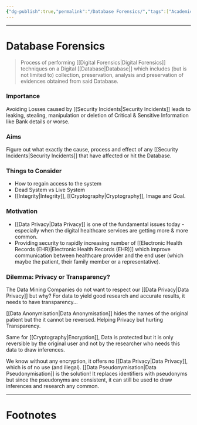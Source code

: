```yaml
---
{"dg-publish":true,"permalink":"/Database Forensics/","tags":["Academics","CyberSec"]}
---
```



---
# Database Forensics
> Process of performing [[Digital Forensics\|Digital Forensics]] techniques on a Digital [[Database\|Database]] which includes (but is not limited to) collection, preservation, analysis and preservation of evidences obtained from said Database.

### Importance
Avoiding Losses caused by [[Security Incidents\|Security Incidents]] leads to leaking, stealing, manipulation or deletion of Critical & Sensitive Information like Bank details or worse.

### Aims
Figure out what exactly the cause, process and effect of any [[Security Incidents\|Security Incidents]] that have affected or hit the Database.

### Things to Consider
- How to regain access to the system
- Dead System vs Live System
- [[Integrity\|Integrity]], [[Cryptography\|Cryptography]], Image and Goal.

### Motivation
- [[Data Privacy\|Data Privacy]] is one of the fundamental issues today - especially when the digital healthcare services are getting more & more common.
- Providing security to rapidly increasing number of [[Electronic Health Records (EHR)\|Electronic Health Records (EHR)]] which improve communication between healthcare provider and the end user (which maybe the patient, their family member or a representative).

### Dilemma: Privacy or Transparency?
The Data Mining Companies do not want to respect our [[Data Privacy\|Data Privacy]] but why? For data to yield good research and accurate results, it needs to have transparency... 

[[Data Anonymisation\|Data Anonymisation]] hides the names of the original patient but the it cannot be reversed. Helping Privacy but hurting Transparency.

Same for [[Cryptography\|Encryption]], Data is protected but it is only reversible by the original user and not by the researcher who needs this data to draw inferences.

We know without any encryption, it offers no [[Data Privacy\|Data Privacy]], which is of no use (and illegal).
[[Data Pseudonymisation\|Data Pseudonymisation]] is the solution! It replaces identifiers with pseudonyms but since the pseudonyms are consistent, it can still be used to draw inferences and research any common.

---
# Footnotes